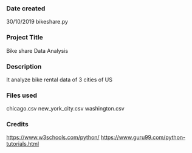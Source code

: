 ### Date created
30/10/2019 bikeshare.py

### Project Title
Bike share Data Analysis

### Description
It analyze bike rental data of 3 cities of US

### Files used
chicago.csv new_york_city.csv washington.csv

### Credits
https://www.w3schools.com/python/
https://www.guru99.com/python-tutorials.html

